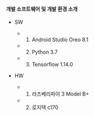 #### 개발 소프트웨어 및 개발 환경 소개
- SW
  + 1) Android Studio Oreo 8.1
  + 2) Python 3.7
  + 3) Tensorflow 1.14.0
  
- HW
  + 1) 라즈베리파이 3 Model B+
  + 2) 로지텍 c170
